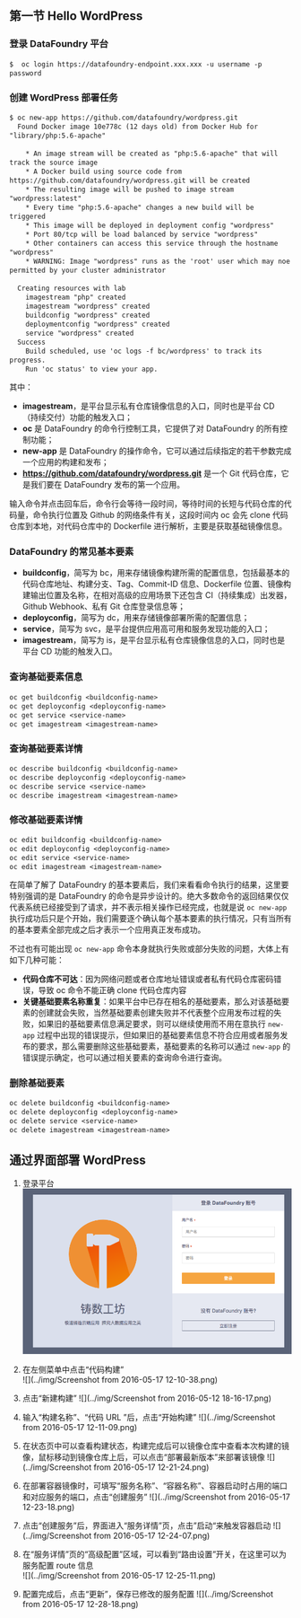 ## 第一节 Hello WordPress  
### 登录 DataFoundry 平台 

```  
$  oc login https://datafoundry-endpoint.xxx.xxx -u username -p password  
```  

### 创建 WordPress 部署任务  
 
```  
$ oc new-app https://github.com/datafoundry/wordpress.git  
  Found Docker image 10e778c (12 days old) from Docker Hub for "library/php:5.6-apache"

    * An image stream will be created as "php:5.6-apache" that will track the source image
    * A Docker build using source code from https://github.com/datafoundry/wordpress.git will be created
    * The resulting image will be pushed to image stream "wordpress:latest"
    * Every time "php:5.6-apache" changes a new build will be triggered
    * This image will be deployed in deployment config "wordpress"
    * Port 80/tcp will be load balanced by service "wordpress"
    * Other containers can access this service through the hostname "wordpress"
    * WARNING: Image "wordpress" runs as the 'root' user which may noe permitted by your cluster administrator

  Creating resources with lab
    imagestream "php" created
    imagestream "wordpress" created
    buildconfig "wordpress" created
    deploymentconfig "wordpress" created
    service "wordpress" created
  Success
    Build scheduled, use 'oc logs -f bc/wordpress' to track its progress.
    Run 'oc status' to view your app.
  ``` 

其中：  

- **imagestream**，是平台显示私有仓库镜像信息的入口，同时也是平台 CD （持续交付）功能的触发入口；
- **oc** 是 DataFoundry 的命令行控制工具，它提供了对 DataFoundry 的所有控制功能；
- **new-app** 是 DataFoundry 的操作命令，它可以通过后续指定的若干参数完成一个应用的构建和发布；
- **https://github.com/datafoundry/wordpress.git** 是一个 Git 代码仓库，它是我们要在 DataFoundry 发布的第一个应用。

输入命令并点击回车后，命令行会等待一段时间，等待时间的长短与代码仓库的代码量，命令执行位置及 Github 的网络条件有关，这段时间内 oc 会先 clone 代码仓库到本地，对代码仓库中的 Dockerfile 进行解析，主要是获取基础镜像信息。
    
### DataFoundry 的常见基本要素
- **buildconfig**，简写为 bc，用来存储镜像构建所需的配置信息，包括最基本的代码仓库地址、构建分支、Tag、Commit-ID 信息、Dockerfile 位置、镜像构建输出位置及名称，在相对高级的应用场景下还包含 CI（持续集成）出发器，Github Webhook、私有 Git 仓库登录信息等；
- **deployconfig**，简写为 dc，用来存储镜像部署所需的配置信息；
- **service**，简写为 svc，是平台提供应用高可用和服务发现功能的入口；
- **imagestream**，简写为 is，是平台显示私有仓库镜像信息的入口，同时也是平台 CD 功能的触发入口。  

### 查询基础要素信息  

```  
oc get buildconfig <buildconfig-name>
oc get deployconfig <deployconfig-name>
oc get service <service-name>
oc get imagestream <imagestream-name>
```  
### 查询基础要素详情  

```  
oc describe buildconfig <buildconfig-name>  
oc describe deployconfig <deployconfig-name>  
oc describe service <service-name>  
oc describe imagestream <imagestream-name>  
```  
### 修改基础要素详情   

```  
oc edit buildconfig <buildconfig-name>  
oc edit deployconfig <deployconfig-name>  
oc edit service <service-name>  
oc edit imagestream <imagestream-name>  
```

在简单了解了 DataFoundry 的基本要素后，我们来看看命令执行的结果，这里要特别强调的是 DataFoundry 的命令是异步设计的。绝大多数命令的返回结果仅仅代表系统已经接受到了请求，并不表示相关操作已经完成，也就是说 `oc new-app` 执行成功后只是个开始，我们需要逐个确认每个基本要素的执行情况，只有当所有的基本要素全部完成之后才表示一个应用真正发布成功。

不过也有可能出现 `oc new-app` 命令本身就执行失败或部分失败的问题，大体上有如下几种可能：

* **代码仓库不可达**：因为网络问题或者仓库地址错误或者私有代码仓库密码错误，导致 oc 命令不能正确 clone 代码仓库内容  
* **关键基础要素名称重复**：如果平台中已存在相名的基础要素，那么对该基础要素的创建就会失败，当然基础要素创建失败并不代表整个应用发布过程的失败，如果旧的基础要素信息满足要求，则可以继续使用而不用在意执行 `new-app` 过程中出现的错误提示，但如果旧的基础要素信息不符合应用或者服务发布的要求，那么需要删除这些基础要素，基础要素的名称可以通过 `new-app` 的错误提示确定，也可以通过相关要素的查询命令进行查询。

### 删除基础要素

```   
oc delete buildconfig <buildconfig-name>  
oc delete deployconfig <deployconfig-name>  
oc delete service <service-name>  
oc delete imagestream <imagestream-name>  
```  
    
## 通过界面部署 WordPress

1.  登录平台  
  ![](../img/Login.png)
  
  
1. 在左侧菜单中点击“代码构建”  
 ![](../img/Screenshot from 2016-05-17 12-10-38.png)  

1. 点击“新建构建”
  ![](../img/Screenshot from 2016-05-12 18-16-17.png)

1. 输入“构建名称”、“代码 URL ”后，点击“开始构建”
  ![](../img/Screenshot from 2016-05-17 12-11-09.png)

1. 在状态页中可以查看构建状态，构建完成后可以镜像仓库中查看本次构建的镜像，鼠标移动到镜像仓库上后，可以点击“部署最新版本”来部署该镜像
 ![](../img/Screenshot from 2016-05-17 12-21-24.png)

1. 在部署容器镜像时，可填写“服务名称”、“容器名称”、容器启动时占用的端口和对应服务的端口，点击“创建服务”
![](../img/Screenshot from 2016-05-17 12-23-18.png)  

1. 点击“创建服务”后，界面进入“服务详情”页，点击”启动“来触发容器启动
![](../img/Screenshot from 2016-05-17 12-24-07.png) 

1. 在“服务详情”页的“高级配置”区域，可以看到“路由设置”开关，在这里可以为服务配置 route 信息       
![](../img/Screenshot from 2016-05-17 12-25-11.png)

1. 配置完成后，点击“更新”，保存已修改的服务配置
![](../img/Screenshot from 2016-05-17 12-28-18.png)